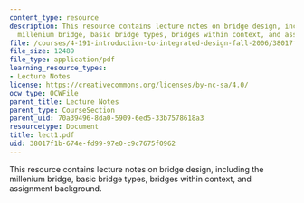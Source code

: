 ```yaml
---
content_type: resource
description: This resource contains lecture notes on bridge design, including the
  millenium bridge, basic bridge types, bridges within context, and assignment background.
file: /courses/4-191-introduction-to-integrated-design-fall-2006/38017f1b674efd9997e0c9c7675f0962_lect1.pdf
file_size: 12489
file_type: application/pdf
learning_resource_types:
- Lecture Notes
license: https://creativecommons.org/licenses/by-nc-sa/4.0/
ocw_type: OCWFile
parent_title: Lecture Notes
parent_type: CourseSection
parent_uid: 70a39496-8da0-5909-6ed5-33b7578618a3
resourcetype: Document
title: lect1.pdf
uid: 38017f1b-674e-fd99-97e0-c9c7675f0962
---
```

This resource contains lecture notes on bridge design, including the millenium bridge, basic bridge types, bridges within context, and assignment background.